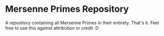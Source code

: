 # Mersenne Primes Repository
A repository containing all Mersenne Primes in their entirety. That's it.
Feel free to use this against attribution or credit :D
